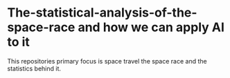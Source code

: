 # The-statistical-analysis-of-the-space-race and how we can apply AI to it 
This repositories primary focus is space travel the space race and the statistics behind it.
